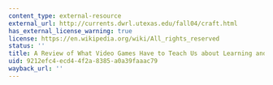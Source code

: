 ```yaml
---
content_type: external-resource
external_url: http://currents.dwrl.utexas.edu/fall04/craft.html
has_external_license_warning: true
license: https://en.wikipedia.org/wiki/All_rights_reserved
status: ''
title: A Review of What Video Games Have to Teach Us about Learning and Literacy
uid: 9212efc4-ecd4-4f2a-8385-a0a39faaac79
wayback_url: ''
---
```

